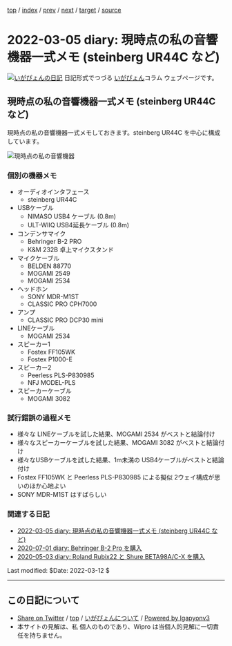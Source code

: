 [top](../index.html) 
 / [index](index.html) 
 / [prev](../2021/ig211024.html) 
 / [next](ig220312.html) 
 / [target](http://www.igapyon.jp/igapyon/diary/2022/ig220305.html) 
 / [source](https://github.com/igapyon/diary/blob/master/2022/ig220305.src.md) 

2022-03-05 diary: 現時点の私の音響機器一式メモ (steinberg UR44C など)
=====================================================================================================
[![いがぴょんの日記](http://www.igapyon.jp/igapyon/diary/images/iga200306s.jpg "いがぴょん")](http://www.igapyon.jp/igapyon/diary/memo/memoigapyon.html) 日記形式でつづる [いがぴょん](http://www.igapyon.jp/igapyon/diary/memo/memoigapyon.html)コラム ウェブページです。

## 現時点の私の音響機器一式メモ (steinberg UR44C など)

現時点の私の音響機器一式メモしておきます。steinberg UR44C を中心に構成しています。

![現時点の私の音響機器](http://www.igapyon.jp/igapyon/diary/images/2022/20220305-01.jpg)

### 個別の機器メモ

- オーディオインタフェース
    - steinberg UR44C
- USBケーブル
    - NIMASO USB4 ケーブル (0.8m)
    - ULT-WIIQ USB4延長ケーブル (0.8m)
- コンデンサマイク
    - Behringer B-2 PRO
    - K&M 232B 卓上マイクスタンド
- マイクケーブル
    - BELDEN 88770
    - MOGAMI 2549
    - MOGAMI 2534
- ヘッドホン
    - SONY MDR-M1ST
    - CLASSIC PRO CPH7000
- アンプ
    - CLASSIC PRO DCP30 mini
- LINEケーブル
    - MOGAMI 2534
- スピーカー1
    - Fostex FF105WK
    - Fostex P1000-E
- スピーカー2
    - Peerless PLS-P830985
    - NFJ MODEL-PLS
- スピーカーケーブル
    - MOGAMI 3082

### 試行錯誤の過程メモ

- 様々な LINEケーブルを試した結果、MOGAMI 2534 がベストと結論付け
- 様々なスピーカーケーブルを試した結果、MOGAMI 3082 がベストと結論付け
- 様々なUSBケーブルを試した結果、1m未満の USB4ケーブルがベストと結論付け
- Fostex FF105WK と Peerless PLS-P830985 による擬似 2ウェイ構成が思いのほか心地よい
- SONY MDR-M1ST はすばらしい

### 関連する日記

- [2022-03-05 diary: 現時点の私の音響機器一式メモ (steinberg UR44C など)](http://www.igapyon.jp/igapyon/diary/2022/ig220305.html)
- [2020-07-01 diary: Behringer B-2 Pro を購入](http://www.igapyon.jp/igapyon/diary/2020/ig200701.html)
- [2020-05-03 diary: Roland Rubix22 と Shure BETA98A/C-X を購入](http://www.igapyon.jp/igapyon/diary/2020/ig200503.html)

Last modified: $Date: 2022-03-12 $


----------------------------------------------------------------------------------------------------

## この日記について

* [Share on Twitter](https://twitter.com/intent/tweet?hashtags=igapyon%2Cdiary%2C%E3%81%84%E3%81%8C%E3%81%B4%E3%82%87%E3%82%93&text=%E7%8F%BE%E6%99%82%E7%82%B9%E3%81%AE%E7%A7%81%E3%81%AE%E9%9F%B3%E9%9F%BF%E6%A9%9F%E5%99%A8%E4%B8%80%E5%BC%8F%E3%83%A1%E3%83%A2+%28steinberg+UR44C+%E3%81%AA%E3%81%A9%29&url=http%3A%2F%2Fwww.igapyon.jp%2Figapyon%2Fdiary%2F2022%2Fig220305.html) / [top](../index.html) / [いがぴょんについて](http://www.igapyon.jp/igapyon/diary/memo/memoigapyon.html) / [Powered by Igapyonv3](https://github.com/igapyon/igapyonv3)
* 本サイトの見解は、私 個人のものであり、Wipro は当個人的見解に一切責任を持ちません。 
